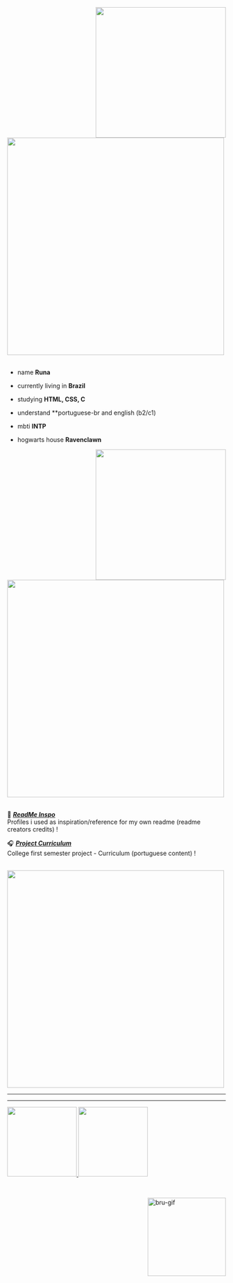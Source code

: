 <div>
<img src="https://github.com/bruniibs/bruniibs/assets/128152530/119dd159-6b2a-4dca-a198-bd71ef33c77d" width="300" align="right" />
<br/>
<img src="https://github.com/bruniibs/bruniibs/assets/128152530/ac52b01b-6e1e-4091-a4fb-73bd01c7a2ce" width="500">
<br/>
<br/>
  
 - name **Runa**
  
 - currently living in **Brazil**
  
 - studying **HTML, CSS, C** 
  
 - understand **portuguese-br and english (b2/c1)
  
 - mbti **INTP**
  
 - hogwarts house **Ravenclawn**
  
<img src="https://github.com/bruniibs/bruniibs/assets/128152530/fb142d31-1e57-4a4c-a343-4a2a94168e07" width="300" align="right" />
<br/>
<img src="https://github.com/bruniibs/bruniibs/assets/128152530/0a94c31c-60fc-4556-92c1-c5e08741e7b7" width="500" />
<br/>
<br/>
  
 📌 [***ReadMe Inspo***](https://github.com/bruniibs/readme-inspo.git)<br>
  Profiles i used as inspiration/reference for my own readme (readme creators credits) !
  
 🎧 [***Project Curriculum***](https://github.com/bruniibs/Project-curriculum.git)<br>
  College first semester project - Curriculum (portuguese content) !
  
 <br>
<img src="https://github.com/bruniibs/bruniibs/assets/128152530/ccb547c1-f88e-4713-a68d-5fac1867b3fe" width="500"><br>
  
<!--
- 🌱 I’m currently learning HTML, CSS and C
- 💬 Ask me about ...
- 📫 How to reach me: ...
- 😄 Pronouns: she/her
- ⚡ Fun fact: i'm very slow witted so normally it takes me a while to understand things
--> 
  
 ---------------
 <hr>

<div>
  <a href="https://github.com/bruniibs">
  <img height="160em" src="https://github-readme-stats.vercel.app/api?username=bruniibs&show_icons=true&theme=gruvbox&include_all_commits=true&count_private=true"/>
  <img height="160em" src="https://github-readme-stats.vercel.app/api/top-langs/?username=bruniibs&layout=compact&langs_count=16&theme=gruvbox"/>
</div>

  ##

<div>
<div style="display: inline_block"><br>
  <img align="right" alt="bru-gif" height="180" width="180" src="https://media.discordapp.net/attachments/989309148107792454/1088620826900840508/bru.gif?width=453&height=453">
</div>

  <!--
<h1 align="center">Support Me ♥️ </h1>

<a href="https://ko-fi.com/bruniibs#paypalModal" target="_blank"><img src="https://cdn.buymeacoffee.com/buttons/v2/default-red.png" alt="Buy Me A Coffee" style="height: 60px !important;width: 217px !important;" ></a>  
  
  -->
  
  ##

